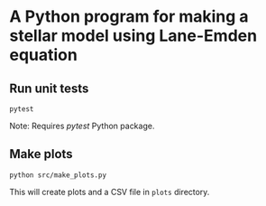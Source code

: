 # A Python program for making a stellar model using Lane-Emden equation


## Run unit tests

```
pytest
```

Note: Requires *pytest* Python package.


## Make plots

```
python src/make_plots.py
```

This will create plots and a CSV file in `plots` directory.
